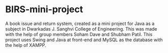 # BIRS-mini-project
A book issue and return system, created as a mini project for Java as a subject in Dwarkadas J. Sanghvi College of Engineering.
This was made with the help of group members Soham Dave and Shubham Patil. This project uses Swing and Java at front-end and MySQL 
as the database with the help of XAMPP.
